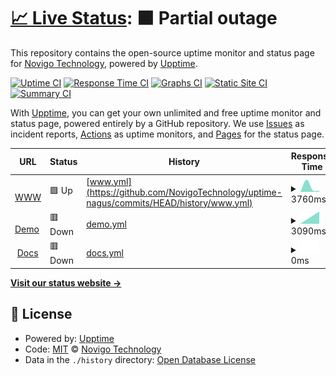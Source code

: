 # [📈 Live Status](https://demo.upptime.js.org): <!--live status--> **🟧 Partial outage**

This repository contains the open-source uptime monitor and status page for [Novigo Technology](https://www.novigo.com.ar/), powered by [Upptime](https://github.com/upptime/upptime).

[![Uptime CI](https://github.com/novigotechnology/uptime-nagus/workflows/Uptime%20CI/badge.svg)](https://github.com/novigotechnology/uptime-nagus/actions?query=workflow%3A%22Uptime+CI%22)
[![Response Time CI](https://github.com/novigotechnology/uptime-nagus/workflows/Response%20Time%20CI/badge.svg)](https://github.com/novigotechnology/uptime-nagus/actions?query=workflow%3A%22Response+Time+CI%22)
[![Graphs CI](https://github.com/novigotechnology/uptime-nagus/workflows/Graphs%20CI/badge.svg)](https://github.com/novigotechnology/uptime-nagus/actions?query=workflow%3A%22Graphs+CI%22)
[![Static Site CI](https://github.com/novigotechnology/uptime-nagus/workflows/Static%20Site%20CI/badge.svg)](https://github.com/novigotechnology/uptime-nagus/actions?query=workflow%3A%22Static+Site+CI%22)
[![Summary CI](https://github.com/novigotechnology/uptime-nagus/workflows/Summary%20CI/badge.svg)](https://github.com/novigotechnology/uptime-nagus/actions?query=workflow%3A%22Summary+CI%22)

With [Upptime](https://upptime.js.org), you can get your own unlimited and free uptime monitor and status page, powered entirely by a GitHub repository. We use [Issues](https://github.com/novigotechnology/uptime-nagus/issues) as incident reports, [Actions](https://github.com/novigotechnology/uptime-nagus/actions) as uptime monitors, and [Pages](https://demo.upptime.js.org) for the status page.

<!--start: status pages-->
<!-- This summary is generated by Upptime (https://github.com/upptime/upptime) -->
<!-- Do not edit this manually, your changes will be overwritten -->
<!-- prettier-ignore -->
| URL | Status | History | Response Time | Uptime |
| --- | ------ | ------- | ------------- | ------ |
| <img alt="" src="https://icons.duckduckgo.com/ip3/www.nagus.app.ico" height="13"> [WWW](https://www.nagus.app) | 🟩 Up | [www.yml](https://github.com/NovigoTechnology/uptime-nagus/commits/HEAD/history/www.yml) | <details><summary><img alt="Response time graph" src="./graphs/www/response-time-week.png" height="20"> 3760ms</summary><br><a href="https://novigotechnology.github.io/uptime-nagus/history/www"><img alt="Response time 3760" src="https://img.shields.io/endpoint?url=https%3A%2F%2Fraw.githubusercontent.com%2FNovigoTechnology%2Fuptime-nagus%2FHEAD%2Fapi%2Fwww%2Fresponse-time.json"></a><br><a href="https://novigotechnology.github.io/uptime-nagus/history/www"><img alt="24-hour response time 3760" src="https://img.shields.io/endpoint?url=https%3A%2F%2Fraw.githubusercontent.com%2FNovigoTechnology%2Fuptime-nagus%2FHEAD%2Fapi%2Fwww%2Fresponse-time-day.json"></a><br><a href="https://novigotechnology.github.io/uptime-nagus/history/www"><img alt="7-day response time 3760" src="https://img.shields.io/endpoint?url=https%3A%2F%2Fraw.githubusercontent.com%2FNovigoTechnology%2Fuptime-nagus%2FHEAD%2Fapi%2Fwww%2Fresponse-time-week.json"></a><br><a href="https://novigotechnology.github.io/uptime-nagus/history/www"><img alt="30-day response time 3760" src="https://img.shields.io/endpoint?url=https%3A%2F%2Fraw.githubusercontent.com%2FNovigoTechnology%2Fuptime-nagus%2FHEAD%2Fapi%2Fwww%2Fresponse-time-month.json"></a><br><a href="https://novigotechnology.github.io/uptime-nagus/history/www"><img alt="1-year response time 3760" src="https://img.shields.io/endpoint?url=https%3A%2F%2Fraw.githubusercontent.com%2FNovigoTechnology%2Fuptime-nagus%2FHEAD%2Fapi%2Fwww%2Fresponse-time-year.json"></a></details> | <details><summary><a href="https://novigotechnology.github.io/uptime-nagus/history/www">100.00%</a></summary><a href="https://novigotechnology.github.io/uptime-nagus/history/www"><img alt="All-time uptime 100.00%" src="https://img.shields.io/endpoint?url=https%3A%2F%2Fraw.githubusercontent.com%2FNovigoTechnology%2Fuptime-nagus%2FHEAD%2Fapi%2Fwww%2Fuptime.json"></a><br><a href="https://novigotechnology.github.io/uptime-nagus/history/www"><img alt="24-hour uptime 100.00%" src="https://img.shields.io/endpoint?url=https%3A%2F%2Fraw.githubusercontent.com%2FNovigoTechnology%2Fuptime-nagus%2FHEAD%2Fapi%2Fwww%2Fuptime-day.json"></a><br><a href="https://novigotechnology.github.io/uptime-nagus/history/www"><img alt="7-day uptime 100.00%" src="https://img.shields.io/endpoint?url=https%3A%2F%2Fraw.githubusercontent.com%2FNovigoTechnology%2Fuptime-nagus%2FHEAD%2Fapi%2Fwww%2Fuptime-week.json"></a><br><a href="https://novigotechnology.github.io/uptime-nagus/history/www"><img alt="30-day uptime 100.00%" src="https://img.shields.io/endpoint?url=https%3A%2F%2Fraw.githubusercontent.com%2FNovigoTechnology%2Fuptime-nagus%2FHEAD%2Fapi%2Fwww%2Fuptime-month.json"></a><br><a href="https://novigotechnology.github.io/uptime-nagus/history/www"><img alt="1-year uptime 100.00%" src="https://img.shields.io/endpoint?url=https%3A%2F%2Fraw.githubusercontent.com%2FNovigoTechnology%2Fuptime-nagus%2FHEAD%2Fapi%2Fwww%2Fuptime-year.json"></a></details>
| <img alt="" src="https://icons.duckduckgo.com/ip3/demo.nagus.app.ico" height="13"> [Demo](https://demo.nagus.app) | 🟥 Down | [demo.yml](https://github.com/NovigoTechnology/uptime-nagus/commits/HEAD/history/demo.yml) | <details><summary><img alt="Response time graph" src="./graphs/demo/response-time-week.png" height="20"> 3090ms</summary><br><a href="https://novigotechnology.github.io/uptime-nagus/history/demo"><img alt="Response time 3090" src="https://img.shields.io/endpoint?url=https%3A%2F%2Fraw.githubusercontent.com%2FNovigoTechnology%2Fuptime-nagus%2FHEAD%2Fapi%2Fdemo%2Fresponse-time.json"></a><br><a href="https://novigotechnology.github.io/uptime-nagus/history/demo"><img alt="24-hour response time 3090" src="https://img.shields.io/endpoint?url=https%3A%2F%2Fraw.githubusercontent.com%2FNovigoTechnology%2Fuptime-nagus%2FHEAD%2Fapi%2Fdemo%2Fresponse-time-day.json"></a><br><a href="https://novigotechnology.github.io/uptime-nagus/history/demo"><img alt="7-day response time 3090" src="https://img.shields.io/endpoint?url=https%3A%2F%2Fraw.githubusercontent.com%2FNovigoTechnology%2Fuptime-nagus%2FHEAD%2Fapi%2Fdemo%2Fresponse-time-week.json"></a><br><a href="https://novigotechnology.github.io/uptime-nagus/history/demo"><img alt="30-day response time 3090" src="https://img.shields.io/endpoint?url=https%3A%2F%2Fraw.githubusercontent.com%2FNovigoTechnology%2Fuptime-nagus%2FHEAD%2Fapi%2Fdemo%2Fresponse-time-month.json"></a><br><a href="https://novigotechnology.github.io/uptime-nagus/history/demo"><img alt="1-year response time 3090" src="https://img.shields.io/endpoint?url=https%3A%2F%2Fraw.githubusercontent.com%2FNovigoTechnology%2Fuptime-nagus%2FHEAD%2Fapi%2Fdemo%2Fresponse-time-year.json"></a></details> | <details><summary><a href="https://novigotechnology.github.io/uptime-nagus/history/demo">97.42%</a></summary><a href="https://novigotechnology.github.io/uptime-nagus/history/demo"><img alt="All-time uptime 97.42%" src="https://img.shields.io/endpoint?url=https%3A%2F%2Fraw.githubusercontent.com%2FNovigoTechnology%2Fuptime-nagus%2FHEAD%2Fapi%2Fdemo%2Fuptime.json"></a><br><a href="https://novigotechnology.github.io/uptime-nagus/history/demo"><img alt="24-hour uptime 97.42%" src="https://img.shields.io/endpoint?url=https%3A%2F%2Fraw.githubusercontent.com%2FNovigoTechnology%2Fuptime-nagus%2FHEAD%2Fapi%2Fdemo%2Fuptime-day.json"></a><br><a href="https://novigotechnology.github.io/uptime-nagus/history/demo"><img alt="7-day uptime 97.42%" src="https://img.shields.io/endpoint?url=https%3A%2F%2Fraw.githubusercontent.com%2FNovigoTechnology%2Fuptime-nagus%2FHEAD%2Fapi%2Fdemo%2Fuptime-week.json"></a><br><a href="https://novigotechnology.github.io/uptime-nagus/history/demo"><img alt="30-day uptime 97.42%" src="https://img.shields.io/endpoint?url=https%3A%2F%2Fraw.githubusercontent.com%2FNovigoTechnology%2Fuptime-nagus%2FHEAD%2Fapi%2Fdemo%2Fuptime-month.json"></a><br><a href="https://novigotechnology.github.io/uptime-nagus/history/demo"><img alt="1-year uptime 97.42%" src="https://img.shields.io/endpoint?url=https%3A%2F%2Fraw.githubusercontent.com%2FNovigoTechnology%2Fuptime-nagus%2FHEAD%2Fapi%2Fdemo%2Fuptime-year.json"></a></details>
| <img alt="" src="https://icons.duckduckgo.com/ip3/docs.nagus.app.ico" height="13"> [Docs](https://docs.nagus.app) | 🟥 Down | [docs.yml](https://github.com/NovigoTechnology/uptime-nagus/commits/HEAD/history/docs.yml) | <details><summary><img alt="Response time graph" src="./graphs/docs/response-time-week.png" height="20"> 0ms</summary><br><a href="https://novigotechnology.github.io/uptime-nagus/history/docs"><img alt="Response time 0" src="https://img.shields.io/endpoint?url=https%3A%2F%2Fraw.githubusercontent.com%2FNovigoTechnology%2Fuptime-nagus%2FHEAD%2Fapi%2Fdocs%2Fresponse-time.json"></a><br><a href="https://novigotechnology.github.io/uptime-nagus/history/docs"><img alt="24-hour response time 0" src="https://img.shields.io/endpoint?url=https%3A%2F%2Fraw.githubusercontent.com%2FNovigoTechnology%2Fuptime-nagus%2FHEAD%2Fapi%2Fdocs%2Fresponse-time-day.json"></a><br><a href="https://novigotechnology.github.io/uptime-nagus/history/docs"><img alt="7-day response time 0" src="https://img.shields.io/endpoint?url=https%3A%2F%2Fraw.githubusercontent.com%2FNovigoTechnology%2Fuptime-nagus%2FHEAD%2Fapi%2Fdocs%2Fresponse-time-week.json"></a><br><a href="https://novigotechnology.github.io/uptime-nagus/history/docs"><img alt="30-day response time 0" src="https://img.shields.io/endpoint?url=https%3A%2F%2Fraw.githubusercontent.com%2FNovigoTechnology%2Fuptime-nagus%2FHEAD%2Fapi%2Fdocs%2Fresponse-time-month.json"></a><br><a href="https://novigotechnology.github.io/uptime-nagus/history/docs"><img alt="1-year response time 0" src="https://img.shields.io/endpoint?url=https%3A%2F%2Fraw.githubusercontent.com%2FNovigoTechnology%2Fuptime-nagus%2FHEAD%2Fapi%2Fdocs%2Fresponse-time-year.json"></a></details> | <details><summary><a href="https://novigotechnology.github.io/uptime-nagus/history/docs">0.08%</a></summary><a href="https://novigotechnology.github.io/uptime-nagus/history/docs"><img alt="All-time uptime 0.08%" src="https://img.shields.io/endpoint?url=https%3A%2F%2Fraw.githubusercontent.com%2FNovigoTechnology%2Fuptime-nagus%2FHEAD%2Fapi%2Fdocs%2Fuptime.json"></a><br><a href="https://novigotechnology.github.io/uptime-nagus/history/docs"><img alt="24-hour uptime 0.08%" src="https://img.shields.io/endpoint?url=https%3A%2F%2Fraw.githubusercontent.com%2FNovigoTechnology%2Fuptime-nagus%2FHEAD%2Fapi%2Fdocs%2Fuptime-day.json"></a><br><a href="https://novigotechnology.github.io/uptime-nagus/history/docs"><img alt="7-day uptime 0.08%" src="https://img.shields.io/endpoint?url=https%3A%2F%2Fraw.githubusercontent.com%2FNovigoTechnology%2Fuptime-nagus%2FHEAD%2Fapi%2Fdocs%2Fuptime-week.json"></a><br><a href="https://novigotechnology.github.io/uptime-nagus/history/docs"><img alt="30-day uptime 0.08%" src="https://img.shields.io/endpoint?url=https%3A%2F%2Fraw.githubusercontent.com%2FNovigoTechnology%2Fuptime-nagus%2FHEAD%2Fapi%2Fdocs%2Fuptime-month.json"></a><br><a href="https://novigotechnology.github.io/uptime-nagus/history/docs"><img alt="1-year uptime 0.08%" src="https://img.shields.io/endpoint?url=https%3A%2F%2Fraw.githubusercontent.com%2FNovigoTechnology%2Fuptime-nagus%2FHEAD%2Fapi%2Fdocs%2Fuptime-year.json"></a></details>

<!--end: status pages-->

[**Visit our status website →**](https://demo.upptime.js.org)

## 📄 License

- Powered by: [Upptime](https://github.com/upptime/upptime)
- Code: [MIT](./LICENSE) © [Novigo Technology](https://www.novigo.com.ar/)
- Data in the `./history` directory: [Open Database License](https://opendatacommons.org/licenses/odbl/1-0/)
